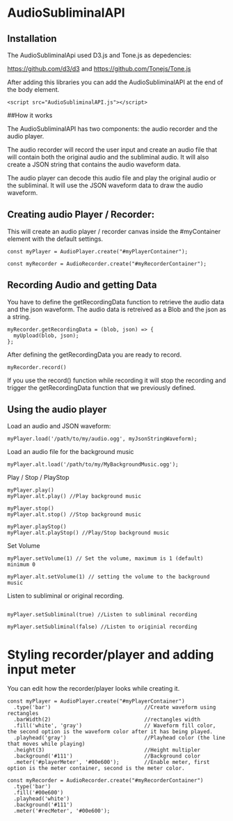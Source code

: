 # AudioSubliminalAPI

## Installation
The AudioSubliminalApi used D3.js and Tone.js as depedencies:

https://github.com/d3/d3
and https://github.com/Tonejs/Tone.js

After adding this libraries you can add the AudioSubliminalAPI at the end of the body element.

`<script src="AudioSubliminalAPI.js"></script>`

##How it works

The AudioSubliminalAPI has two components: the audio recorder and the audio player.

The audio recorder will record the user input and create an audio file that will contain both the original audio and the subliminal audio.
It will also create a JSON string that contains the audio waveform data.

The audio player can decode this audio file and play the original audio or the subliminal. It will use the JSON waveform data to draw the audio waveform.

## Creating audio Player / Recorder:

This will create an audio player / recorder canvas inside the #myContainer element with the default settings.

``` 
const myPlayer = AudioPlayer.create("#myPlayerContainer");

const myRecorder = AudioRecorder.create("#myRecorderContainer");
```

## Recording Audio and getting Data

You have to define the getRecordingData function to retrieve the audio data and the json waveform. The audio data is retreived as a Blob and the json as a string.

``` 
myRecorder.getRecordingData = (blob, json) => {
  myUpload(blob, json);
};
```
After defining the getRecordingData you are ready to record.

`myRecorder.record()`

If you use the record() function while recording it will stop the recording and trigger the getRecordingData function that we previously defined.

## Using the audio player

Load an audio and JSON waveform:

`myPlayer.load('/path/to/my/audio.ogg', myJsonStringWaveform);`

Load an audio file for the background music

`myPlayer.alt.load('/path/to/my/MyBackgroundMusic.ogg');`

Play / Stop / PlayStop 

```
myPlayer.play()
myPlayer.alt.play() //Play background music

myPlayer.stop()
myPlayer.alt.stop() //Stop background music

myPlayer.playStop()
myPlayer.alt.playStop() //Play/Stop background music
```

Set Volume

```
myPlayer.setVolume(1) // Set the volume, maximum is 1 (default) minimum 0

myPlayer.alt.setVolume(1) // setting the volume to the background music

```

Listen to subliminal or original recording.

```

myPlayer.setSubliminal(true) //Listen to subliminal recording

myPlayer.setSubliminal(false) //Listen to originial recording

```
# Styling recorder/player and adding input meter

You can edit how the recorder/player looks while creating it.
```
const myPlayer = AudioPlayer.create("#myPlayerContainer")
  .type('bar')                              //Create waveform using rectangles
  .barWidth(2)                              //rectangles width
  .fill('white', 'gray')                    // Waveform fill color, the second option is the waveform color after it has being played.
  .playhead('gray')                         //Playhead color (the line that moves while playing)
  .height(3)                                //Height multipler
  .background('#111')                       //Background color 
  .meter('#playerMeter', '#00e600');        //Enable meter, first option is the meter container, second is the meter color.

const myRecorder = AudioRecorder.create("#myRecorderContainer")
  .type('bar')
  .fill('#00e600')
  .playhead('white')
  .background('#111')
  .meter('#recMeter', '#00e600');
  ```


